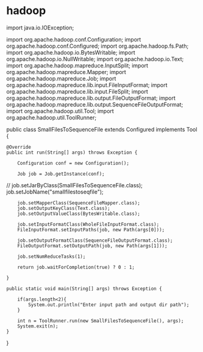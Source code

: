 # hadoop


import java.io.IOException;

import org.apache.hadoop.conf.Configuration;
import org.apache.hadoop.conf.Configured;
import org.apache.hadoop.fs.Path;
import org.apache.hadoop.io.BytesWritable;
import org.apache.hadoop.io.NullWritable;
import org.apache.hadoop.io.Text;
import org.apache.hadoop.mapreduce.InputSplit;
import org.apache.hadoop.mapreduce.Mapper;
import org.apache.hadoop.mapreduce.Job;
import org.apache.hadoop.mapreduce.lib.input.FileInputFormat;
import org.apache.hadoop.mapreduce.lib.input.FileSplit;
import org.apache.hadoop.mapreduce.lib.output.FileOutputFormat;
import org.apache.hadoop.mapreduce.lib.output.SequenceFileOutputFormat;
import org.apache.hadoop.util.Tool;
import org.apache.hadoop.util.ToolRunner;

public class SmallFilesToSequenceFile extends Configured implements Tool {
	
	@Override
	public int run(String[] args) throws Exception {
	
		Configuration conf = new Configuration();
		
		Job job = Job.getInstance(conf);
		
//		job.setJarByClass(SmallFilesToSequenceFile.class);
		job.setJobName("smallfilestoseqfile");
		
		job.setMapperClass(SequenceFileMapper.class);
		job.setOutputKeyClass(Text.class);
		job.setOutputValueClass(BytesWritable.class);
		
		job.setInputFormatClass(WholeFileInputFormat.class);
		FileInputFormat.setInputPaths(job, new Path(args[0]));
		
		job.setOutputFormatClass(SequenceFileOutputFormat.class);
		FileOutputFormat.setOutputPath(job, new Path(args[1]));
		
		job.setNumReduceTasks(1);
		
	    return job.waitForCompletion(true) ? 0 : 1;
	
	}

	public static void main(String[] args) throws Exception {
	
		if(args.length<2){
			System.out.println("Enter input path and output dir path");
		}
		
		int n = ToolRunner.run(new SmallFilesToSequenceFile(), args);
		System.exit(n);
	}
}
